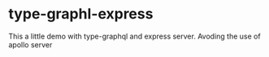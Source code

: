 # type-graphl-express
This a little demo  with type-graphql and express server. Avoding the use of apollo server
